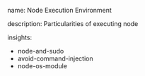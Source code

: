 name: Node Execution Environment

description: Particularities of executing node

insights:
  - node-and-sudo
  - avoid-command-injection
  - node-os-module